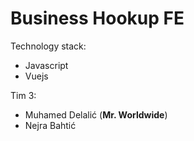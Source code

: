 # Business Hookup FE

Technology stack:

  - Javascript
  - Vuejs

Tim 3:
  - Muhamed Delalić (**Mr. Worldwide**)
  - Nejra Bahtić
